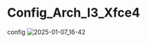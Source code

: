 # Config_Arch_I3_Xfce4
config
![2025-01-07_16-42](https://github.com/user-attachments/assets/4b24e18a-80cf-4139-9d54-cb0a1b0108da)
